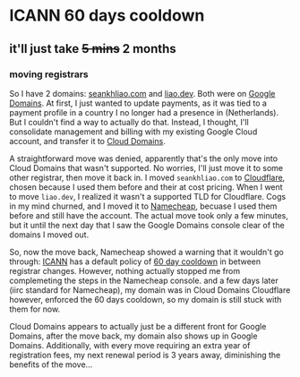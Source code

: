 # ICANN 60 days cooldown

## it'll just take ~~5 mins~~ 2 months

### moving registrars

So I have 2 domains: [seankhliao.com](https://seankhliao.com) and [liao.dev](https://liao.dev).
Both were on [Google Domains](https://domains.google.com/registrar).
At first, I just wanted to update payments,
as it was tied to a payment profile in a country I no longer had a presence in (Netherlands).
But I couldn't find a way to actually do that.
Instead, I thought, I'll consolidate management and billing with my existing Google Cloud account,
and transfer it to [Cloud Domains](https://cloud.google.com/domains/docs/overview).

A straightforward move was denied,
apparently that's the only move into Cloud Domains that wasn't supported.
No worries, I'll just move it to some other registrar, then move it back in.
I moved `seankhliao.com` to [Cloudflare](https://www.cloudflare.com/),
chosen because I used them before and their at cost pricing.
When I went to move `liao.dev`, I realized it wasn't a supported TLD for Cloudflare.
Cogs in my mind churned, and I moved it to [Namecheap](https://www.namecheap.com/),
becuase I used them before and still have the account.
The actual move took only a few minutes,
but it until the next day that I saw the Google Domains console clear of the domains I moved out.

So, now the move back,
Namecheap showed a warning that it wouldn't go through:
[ICANN](https://www.icann.org/) has a default policy of
[60 day cooldown](https://www.icann.org/resources/pages/name-holder-faqs-2017-10-10-en)
in between registrar changes.
However, nothing actually stopped me from complemeting the steps in the Namecheap console.
and a few days later (iirc standard for Namecheap), my domain was in Cloud Domains
Cloudflare however, enforced the 60 days cooldown,
so my domain is still stuck with them for now.

Cloud Domains appears to actually just be a different front for Google Domains,
after the move back, my domain also shows up in Google Domains.
Additionally, with every move requiring an extra year of registration fees,
my next renewal period is 3 years away,
diminishing the benefits of the move...
